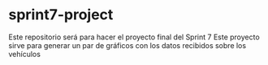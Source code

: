 # sprint7-project
Este repositorio será para hacer el proyecto final del Sprint 7
Este proyecto sirve para generar un par de gráficos con los datos recibidos sobre los vehículos